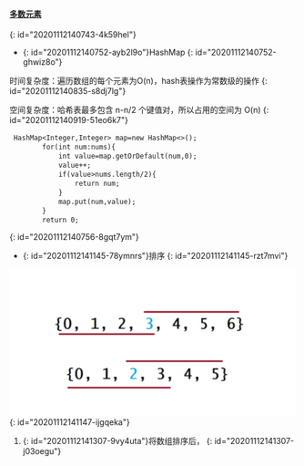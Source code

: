 #### [多数元素](https://leetcode-cn.com/problems/majority-element/)
{: id="20201112140743-4k59hel"}

* {: id="20201112140752-ayb2l9o"}HashMap
{: id="20201112140752-ghwiz8o"}

时间复杂度：遍历数组的每个元素为O(n)，hash表操作为常数级的操作
{: id="20201112140835-s8dj7lg"}

空间复杂度：哈希表最多包含 n-n/2 个键值对，所以占用的空间为 O(n)
{: id="20201112140919-51eo6k7"}

```
 HashMap<Integer,Integer> map=new HashMap<>();
        for(int num:nums){
            int value=map.getOrDefault(num,0);
            value++;
            if(value>nums.length/2){
                return num;
            }
            map.put(num,value);
        }
        return 0;
```
{: id="20201112140756-8gqt7ym"}

* {: id="20201112141145-78ymnrs"}排序
{: id="20201112141145-rzt7mvi"}

![多数元素.jpg](assets/20201112141250-f44fodf-多数元素.jpg)
{: id="20201112141147-ijgqeka"}

1. {: id="20201112141307-9vy4uta"}将数组排序后，
{: id="20201112141307-j03oegu"}

